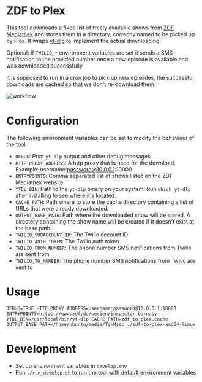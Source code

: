 # ZDF to Plex

This tool downloads a fixed list of freely available shows from [ZDF Mediathek](https://www.zdf.de) and stores them in a directory,
correctly named to be picked up by Plex. It wraps [yt-dlp](https://github.com/yt-dlp/yt-dlp) to implement the actual downloading.

Optional: If `TWILIO_*` environment variables are set it sends a SMS notification to the provided number once
a new episode is available and was downloaded successfully.

It is supposed to run in a cron job to pick up new episodes, the successful downloads are cached so that we don't re-download them.

![workflow](https://user-images.githubusercontent.com/790262/147382666-d9ba85b4-7852-462e-b9a8-d223047e7513.jpg)


# Configuration

The following environment variables can be set to modify the behaviour of the tool.

- `DEBUG`: Print `yt-dlp` output and other debug messages
- `HTTP_PROXY_ADDRESS`: A http proxy that is used for the download. Example: username:password@10.0.0.1:10000
- `ENTRYPOINTS`: Comma separated list of shows listed on the ZDF Mediathek website
- `YTDL_BIN`: Path to the `yt-dlp` binary on your system. Run `which yt-dlp` after installing to see where it's located.
- `CACHE_PATH`: Path where to store the cache directory containing a list of URLs that were already downloaded.
- `OUTPUT_BASE_PATH`: Path where the downloaded show will be stored. A directory containing the show name will be created if it doesn't exist at the base path. 
- `TWILIO_SUBACCOUNT_ID`: The Twilio account ID
- `TWILIO_AUTH_TOKEN`: The Twilio auth token
- `TWILIO_FROM_NUMBER`: The phone number SMS notifications from Twilio are sent from
- `TWILIO_TO_NUMBER`: The phone number SMS notifications from Twilio are sent to

# Usage

```
DEBUG=TRUE HTTP_PROXY_ADDRESS=username:password@10.0.0.1:10000 ENTRYPOINTS=https://www.zdf.de/serien/inspector-barnaby YTDL_BIN=/usr/local/bin/yt-dlp CACHE_PATH=zdf_to_plex.cache OUTPUT_BASE_PATH=/home/ubuntu/media/TV-Misc ./zdf-to-plex-amd64-linux
```

# Development

- Set up environment variables in `develop.env`
- Run `./run_develop.sh` to run the tool with default environment variables
